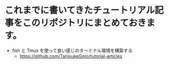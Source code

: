# これまでに書いてきたチュートリアル記事をこのリポジトリにまとめておきます。


- fish と Tmux を使って良い感じのターミナル環境を構築する
  - https://github.com/TanisukeGoro/tutorial-articles